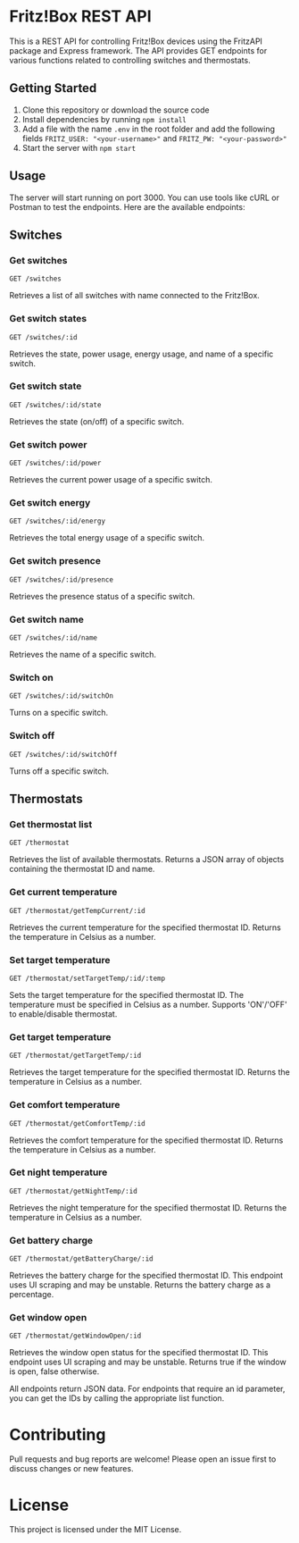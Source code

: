 # Fritz!Box REST API
This is a REST API for controlling Fritz!Box devices using the FritzAPI package and Express framework. The API provides GET endpoints for various functions related to controlling switches and thermostats.

## Getting Started
1. Clone this repository or download the source code
2. Install dependencies by running `npm install`
3. Add a file with the name `.env` in the root folder and add the following fields `FRITZ_USER: "<your-username>"` and `FRITZ_PW: "<your-password>"`
4. Start the server with `npm start`

## Usage
The server will start running on port 3000. You can use tools like cURL or Postman to test the endpoints. Here are the available endpoints:

## Switches

### Get switches 
```
GET /switches
```
Retrieves a list of all switches with name connected to the Fritz!Box.

### Get switch states 
```
GET /switches/:id
```
Retrieves the state, power usage, energy usage, and name of a specific switch.

### Get switch state
```
GET /switches/:id/state
```
Retrieves the state (on/off) of a specific switch.

### Get switch power
```
GET /switches/:id/power
```
Retrieves the current power usage of a specific switch.

### Get switch energy
```
GET /switches/:id/energy
```
Retrieves the total energy usage of a specific switch.

### Get switch presence
```
GET /switches/:id/presence
```
Retrieves the presence status of a specific switch.

### Get switch name
```
GET /switches/:id/name
```
Retrieves the name of a specific switch.

### Switch on
```
GET /switches/:id/switchOn
```
Turns on a specific switch.

### Switch off
```
GET /switches/:id/switchOff
```
Turns off a specific switch.

## Thermostats
### Get thermostat list
```
GET /thermostat
```
Retrieves the list of available thermostats. Returns a JSON array of objects containing the thermostat ID and name.

### Get current temperature
```
GET /thermostat/getTempCurrent/:id
```
Retrieves the current temperature for the specified thermostat ID. Returns the temperature in Celsius as a number.

### Set target temperature
```
GET /thermostat/setTargetTemp/:id/:temp
```
Sets the target temperature for the specified thermostat ID. The temperature must be specified in Celsius as a number. Supports 'ON'/'OFF' to enable/disable thermostat.

### Get target temperature
```
GET /thermostat/getTargetTemp/:id
```
Retrieves the target temperature for the specified thermostat ID. Returns the temperature in Celsius as a number.

### Get comfort temperature
```
GET /thermostat/getComfortTemp/:id
```
Retrieves the comfort temperature for the specified thermostat ID. Returns the temperature in Celsius as a number.

### Get night temperature
```
GET /thermostat/getNightTemp/:id
```
Retrieves the night temperature for the specified thermostat ID. Returns the temperature in Celsius as a number.

### Get battery charge
```
GET /thermostat/getBatteryCharge/:id
```
Retrieves the battery charge for the specified thermostat ID. This endpoint uses UI scraping and may be unstable. Returns the battery charge as a percentage.

### Get window open
```
GET /thermostat/getWindowOpen/:id
```
Retrieves the window open status for the specified thermostat ID. This endpoint uses UI scraping and may be unstable. Returns true if the window is open, false otherwise.

All endpoints return JSON data. For endpoints that require an id parameter, you can get the IDs by calling the appropriate list function.

# Contributing
Pull requests and bug reports are welcome! Please open an issue first to discuss changes or new features.

# License
This project is licensed under the MIT License.
